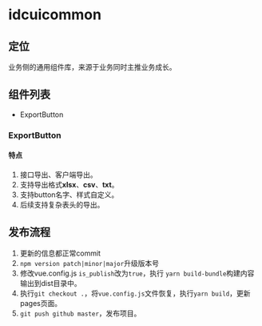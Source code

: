 # idcuicommon

## 定位
业务侧的通用组件库，来源于业务同时主推业务成长。

## 组件列表
- ExportButton

### ExportButton

#### 特点
1. 接口导出、客户端导出。
2. 支持导出格式**xlsx**、**csv**、**txt**。
3. 支持button名字、样式自定义。
4. 后续支持复杂表头的导出。

## 发布流程
1. 更新的信息都正常commit
2. ```npm version patch|minor|major```升级版本号
3. 修改vue.config.js ```is_publish```改为```true```，执行 ```yarn build-bundle```构建内容输出到dist目录中。
4. 执行```git checkout .```，将```vue.config.js```文件恢复，执行```yarn build```，更新pages页面。
5. ```git push github master```，发布项目。